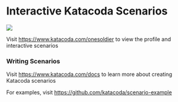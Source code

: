 # Interactive Katacoda Scenarios

[![](http://shields.katacoda.com/katacoda/onesoldier/count.svg)](https://www.katacoda.com/onesoldier "Get your profile on Katacoda.com")

Visit https://www.katacoda.com/onesoldier to view the profile and interactive scenarios

### Writing Scenarios
Visit https://www.katacoda.com/docs to learn more about creating Katacoda scenarios

For examples, visit https://github.com/katacoda/scenario-example

